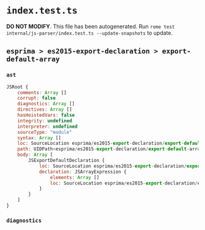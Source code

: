 # `index.test.ts`

**DO NOT MODIFY**. This file has been autogenerated. Run `rome test internal/js-parser/index.test.ts --update-snapshots` to update.

## `esprima > es2015-export-declaration > export-default-array`

### `ast`

```javascript
JSRoot {
	comments: Array []
	corrupt: false
	diagnostics: Array []
	directives: Array []
	hasHoistedVars: false
	integrity: undefined
	interpreter: undefined
	sourceType: "module"
	syntax: Array []
	loc: SourceLocation esprima/es2015-export-declaration/export-default-array/input.js 1:0-2:0
	path: UIDPath<esprima/es2015-export-declaration/export-default-array/input.js>
	body: Array [
		JSExportDefaultDeclaration {
			loc: SourceLocation esprima/es2015-export-declaration/export-default-array/input.js 1:0-1:18
			declaration: JSArrayExpression {
				elements: Array []
				loc: SourceLocation esprima/es2015-export-declaration/export-default-array/input.js 1:15-1:17
			}
		}
	]
}
```

### `diagnostics`

```

```
